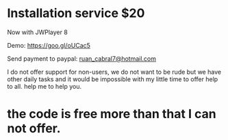 # Installation service $20

Now with JWPlayer 8

Demo: https://goo.gl/oUCac5

Send payment to paypal: ruan_cabral7@hotmail.com

I do not offer support for non-users, we do not want to be rude but we have other daily tasks and it would be impossible with my little time to offer help to all. help me to help you.


# the code is free more than that I can not offer.

